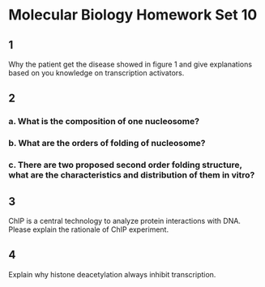 # Molecular Biology Homework Set 10

## 1 
Why the patient get the disease showed in figure 1 and give explanations based on you knowledge on transcription activators.


## 2

### a. What is the composition of one nucleosome?

### b. What are the orders of folding of nucleosome? 

### c. There are two proposed second order folding structure, what are the characteristics and distribution of them in vitro?


## 3

ChIP is a central technology to analyze protein interactions with DNA. Please explain the rationale of ChIP experiment. 

## 4
Explain why histone deacetylation always inhibit transcription.
